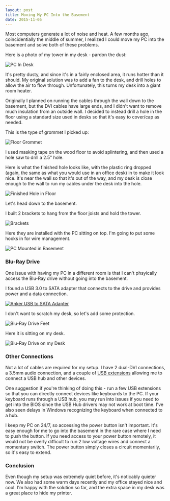 ```yaml
---
layout: post
title: Moving My PC Into the Basement
date: 2015-11-05
---
```


Most computers generate a lot of noise and heat. A few months ago, coincidentially the middle of summer, I realized I could move my PC into the basement and solve both of these problems.

Here is a photo of my tower in my desk - pardon the dust:

![PC In Desk](pc-in-desk@2x.jpg)

It's pretty dusty, and since it's in a fairly enclosed area, it runs hotter than it should. My original solution was to add a fan to the desk, and drill holes to allow the air to flow through. Unfortunately, this turns my desk into a giant room heater.

Originally I planned on running the cables through the wall down to the basement, but the DVI cables have large ends, and I didn't want to remove much insulation from an outside wall. I decided to instead drill a hole in the floor using a standard size used in desks so that it's easy to cover/cap as needed.

This is the type of grommet I picked up:

![Floor Grommet](grommet.jpg)

I used masking tape on the wood floor to avoid splintering, and then used a hole saw to drill a 2.5" hole.

Here is what the finished hole looks like, with the plastic ring dropped (again, the same as what you would use in an office desk) in to make it look nice. It's near the wall so that it's out of the way, and my desk is close enough to the wall to run my cables under the desk into the hole.

![Finished Hole in Floor](finished-hole-in-floor@2x.jpg)

Let's head down to the basement.

I built 2 brackets to hang from the floor joists and hold the tower.

![Brackets](brackets@2x.jpg)

Here they are installed with the PC sitting on top. I'm going to put some hooks in for wire management.

![PC Mounted in Basement](pc-mounted-in-basement@2x.jpg)

### Blu-Ray Drive

One issue with having my PC in a different room is that I can't phsyically access the Blu-Ray drive without going into the basement.

I found a USB 3.0 to SATA adapter that connects to the drive and provides power and a data connection.

[![Anker USB to SATA Adapter](anker-sata-usb-adapter@2x.jpg)](http://www.amazon.com/gp/product/B005B3VO24?ref=ytechie-20)

I don't want to scratch my desk, so let's add some protection.

![Blu-Ray Drive Feet](blu-ray-feet@2x.jpg)

Here it is sitting on my desk.

![Blu-Ray Drive on my Desk](blu-ray-on-desk@2x.jpg)

### Other Connections

Not a lot of cables are required for my setup. I have 2 dual-DVI connections, a 3.5mm audio connection, and a couple of [USB extensions](http://www.monoprice.com/search/index?keyword=usb+extension) allowing me to connect a USB hub and other devices.

One suggestion if you're thinking of doing this - run a few USB extensions so that you can directly connect devices like keyboards to the PC. If your keyboard runs through a USB hub, you may run into issues if you need to get into the BIOS since the USB Hub drivers may not work at boot time. I've also seen delays in Windows recognizing the keyboard when connected to a hub.

I keep my PC on 24/7, so accessing the power button isn't important. It's easy enough for me to go into the basement in the rare case where I need to push the button. If you need access to your power button remotely, it would not be overly difficult to run 2 low voltage wires and connect a momentary switch. The power button simply closes a circuit momentarily, so it's easy to extend.

### Conclusion

Even though my setup was extremely quiet before, it's noticably quieter now. We also had some warm days recently and my office stayed nice and cool. I'm happy with the solution so far, and the extra space in my desk was a great place to hide my printer.